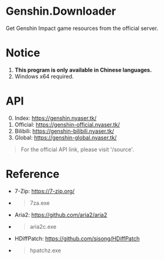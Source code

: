 # Genshin.Downloader
Get Genshin Impact game resources from the official server.

# Notice
1. **This program is only available in Chinese languages.**
2. Windows x64 required.

# API
0. Index: <https://genshin.nyaser.tk/>
2. Official: <https://genshin-official.nyaser.tk/>
3. Bilibili: <https://genshin-bilibili.nyaser.tk/>
3. Global: <https://genshin-global.nyaser.tk/>
> For the official API link, please visit '/source'.

# Reference
- 7-Zip: <https://7-zip.org/>
- > 7za.exe
- Aria2: <https://github.com/aria2/aria2>
- > aria2c.exe
- HDiffPatch: <https://github.com/sisong/HDiffPatch>
- > hpatchz.exe
